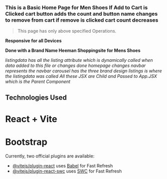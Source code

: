 ### This is a Basic Home Page for Men Shoes If Add to Cart is Clicked cart button adds the count and button name changes to remove from cart if remove is clicked cart count decreases
>This page has only above specified Operations.

**Responsive for all Devices**

**Done with a Brand Name Heeman Shoppingsite for Mens Shoes**

*listingdata has all the listing attribute which is dynamically called when data added to this file or changes done homepage changes*
*navbar represents the navbar*
*carousel has the three brand design*
*listings is where the listingdata was called*
*All these JSX are Child and Passed to App.JSX which is the Parent Component*

## Technologies Used
# React + Vite
# Bootstrap

Currently, two official plugins are available:
- [@vitejs/plugin-react](https://github.com/vitejs/vite-plugin-react/blob/main/packages/plugin-react/README.md) uses [Babel](https://babeljs.io/) for Fast Refresh
- [@vitejs/plugin-react-swc](https://github.com/vitejs/vite-plugin-react-swc) uses [SWC](https://swc.rs/) for Fast Refresh
